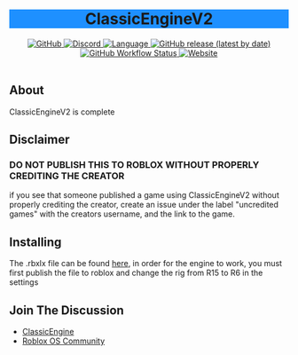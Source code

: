 <h1 align="center" style="background-color:DodgerBlue;">ClassicEngineV2</h1>

<div align="center">
  <a href="https://github.com/Hoidberg/ClassicEngineV2/blob/master/LICENSE">
    <img alt="GitHub" src="https://img.shields.io/github/license/Hoidberg/ClassicEngineV2?style=flat-square">
  </a>
  <a href="https://discord.gg/uH4VPrr">
    <img alt="Discord" src="https://img.shields.io/badge/discord-ClassicEngine-blue?style=flat-square&logo=Discord">
  </a>
  <a href="https://www.lua.org/">
		<img alt="Language" src="https://img.shields.io/badge/language-lua-lightgrey?style=flat-square&logo=lua">
	</a>
	<a href="https://github.com/Hoidberg/ClassicEngineV2/releases">
		<img alt="GitHub release (latest by date)" src="https://img.shields.io/github/v/release/Hoidberg/ClassicEngineV2?style=flat-square&logo=GitHub">
	</a>
	<a href="https://github.com/Hoidberg/ClassicEngineV2/actions?query=workflow%3ALuacheck">
		<img alt="GitHub Workflow Status" src="https://img.shields.io/github/workflow/status/hoidberg/ClassicEngineV2/Luacheck?label=luacheck&logo=lua&style=flat-square">
	</a>
	<a href="https://hoidberg.github.io/ClassicEngineV2/">
		<img alt="Website" src="https://img.shields.io/website?style=flat-square&url=https%3A%2F%2Fhoidberg.github.io%2FClassicEngineV2%2F">
	</a>
</div>

<div>&nbsp;</div>

## About
<p>ClassicEngineV2 is complete</p>

## Disclaimer
<h3><b>DO NOT PUBLISH THIS TO ROBLOX WITHOUT PROPERLY CREDITING THE CREATOR</b></h3>
<p>if you see that someone published a game using ClassicEngineV2 without properly crediting the creator, create an issue under the label "uncredited games" with the creators username, and the link to the game.</p>

## Installing
<p>The .rbxlx file can be found <a href="https://github.com/Hoidberg/ClassicEngineV2/releases/tag/v0.5.1">here</a>, in order for the engine to work, you must first publish the file to roblox and change the rig from R15 to R6 in the settings</p>

## Join The Discussion
* <a href="https://discord.gg/uH4VPrr">ClassicEngine</a>
* <a href="https://discord.gg/mhtGUS8">Roblox OS Community</a>
